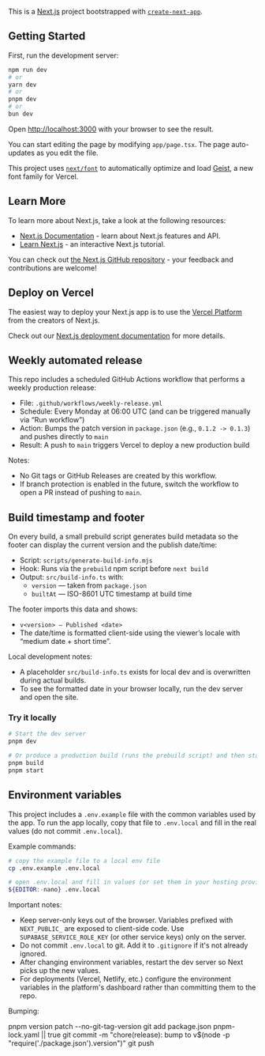 This is a [Next.js](https://nextjs.org) project bootstrapped with [`create-next-app`](https://nextjs.org/docs/app/api-reference/cli/create-next-app).

## Getting Started

First, run the development server:

```bash
npm run dev
# or
yarn dev
# or
pnpm dev
# or
bun dev
```

Open [http://localhost:3000](http://localhost:3000) with your browser to see the result.

You can start editing the page by modifying `app/page.tsx`. The page auto-updates as you edit the file.

This project uses [`next/font`](https://nextjs.org/docs/app/building-your-application/optimizing/fonts) to automatically optimize and load [Geist](https://vercel.com/font), a new font family for Vercel.

## Learn More

To learn more about Next.js, take a look at the following resources:

- [Next.js Documentation](https://nextjs.org/docs) - learn about Next.js features and API.
- [Learn Next.js](https://nextjs.org/learn) - an interactive Next.js tutorial.

You can check out [the Next.js GitHub repository](https://github.com/vercel/next.js) - your feedback and contributions are welcome!

## Deploy on Vercel

The easiest way to deploy your Next.js app is to use the [Vercel Platform](https://vercel.com/new?utm_medium=default-template&filter=next.js&utm_source=create-next-app&utm_campaign=create-next-app-readme) from the creators of Next.js.

Check out our [Next.js deployment documentation](https://nextjs.org/docs/app/building-your-application/deploying) for more details.

## Weekly automated release

This repo includes a scheduled GitHub Actions workflow that performs a weekly production release:

- File: `.github/workflows/weekly-release.yml`
- Schedule: Every Monday at 06:00 UTC (and can be triggered manually via “Run workflow”)
- Action: Bumps the patch version in `package.json` (e.g., `0.1.2 -> 0.1.3`) and pushes directly to `main`
- Result: A push to `main` triggers Vercel to deploy a new production build

Notes:

- No Git tags or GitHub Releases are created by this workflow.
- If branch protection is enabled in the future, switch the workflow to open a PR instead of pushing to `main`.

## Build timestamp and footer

On every build, a small prebuild script generates build metadata so the footer can display the current version and the publish date/time:

- Script: `scripts/generate-build-info.mjs`
- Hook: Runs via the `prebuild` npm script before `next build`
- Output: `src/build-info.ts` with:
	- `version` — taken from `package.json`
	- `builtAt` — ISO-8601 UTC timestamp at build time

The footer imports this data and shows:

- `v<version> — Published <date>`
- The date/time is formatted client-side using the viewer’s locale with “medium date + short time”.

Local development notes:

- A placeholder `src/build-info.ts` exists for local dev and is overwritten during actual builds.
- To see the formatted date in your browser locally, run the dev server and open the site.

### Try it locally

```bash
# Start the dev server
pnpm dev

# Or produce a production build (runs the prebuild script) and then start
pnpm build
pnpm start
```

## Environment variables

This project includes a `.env.example` file with the common variables used by the app. To run the app locally, copy that file to `.env.local` and fill in the real values (do not commit `.env.local`).

Example commands:

```bash
# copy the example file to a local env file
cp .env.example .env.local

# open .env.local and fill in values (or set them in your hosting provider)
${EDITOR:-nano} .env.local
```

Important notes:

- Keep server-only keys out of the browser. Variables prefixed with `NEXT_PUBLIC_` are exposed to client-side code. Use `SUPABASE_SERVICE_ROLE_KEY` (or other service keys) only on the server.
- Do not commit `.env.local` to git. Add it to `.gitignore` if it's not already ignored.
- After changing environment variables, restart the dev server so Next picks up the new values.
- For deployments (Vercel, Netlify, etc.) configure the environment variables in the platform's dashboard rather than committing them to the repo.


Bumping:

pnpm version patch --no-git-tag-version
git add package.json pnpm-lock.yaml || true
git commit -m "chore(release): bump to v$(node -p \"require('./package.json').version\")"
git push